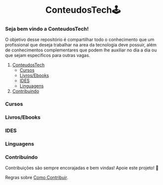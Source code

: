 <p align="center">
<h1 align="center">ConteudosTech🕹</h1>
<p align="center">

### Seja bem vindo a ConteudosTech!

O objetivo desse repositório é compartilhar todo o conhecimento que um profissional que deseja trabalhar na area da tecnologia deve possuir, além de 
conhecimentos complementares que podem lhe auxiliar no dia a dia ou que sejam especificos para outras vagas.

1. [ConteudosTech](https://github.com/thundercowboy/ConteudosTech#ConteudosTech)
    - [Cursos](https://github.com/thundercowboy/ConteudosTech#Cursos)
    - [Livros/Ebooks](https://github.com/thundercowboy/ConteudosTech#Livros/Ebooks)
    - [IDES](https://github.com/thundercowboy/ConteudosTech#IDES)
    - [Linguagens](https://github.com/thundercowboy/ConteudosTech#linguagens)
1. [Contribuindo](https://github.com/thundercowboy/ConteudosTech#Contribuindo)

### Cursos

### Livros/Ebooks

### IDES

### Linguagens

### Contribuindo
Contribuições são sempre encorajadas e bem vindas! Apoie este projeto! 🚀

Regras sobre [Como Contribuir](https://github.com/thundercowboy/ConteudosTech/blob/main/contribuindo.md).
